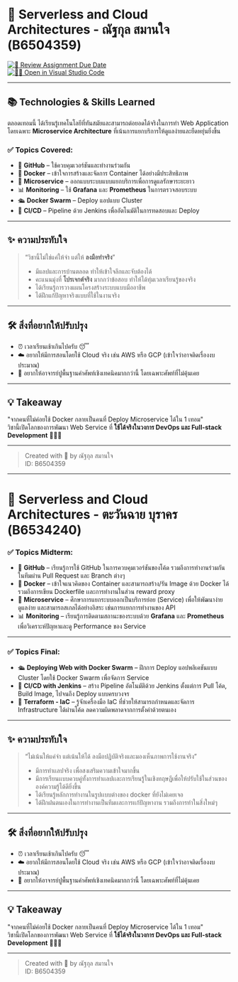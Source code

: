 # 🚀 Serverless and Cloud Architectures - ณัฐกุล สมานใจ (B6504359)

[![📆 Review Assignment Due Date](https://classroom.github.com/assets/deadline-readme-button-22041afd0340ce965d47ae6ef1cefeee28c7c493a6346c4f15d667ab976d596c.svg)](https://classroom.github.com/a/fvrf47Gn)  
[![🧑‍💻 Open in Visual Studio Code](https://classroom.github.com/assets/open-in-vscode-2e0aaae1b6195c2367325f4f02e2d04e9abb55f0b24a779b69b11b9e10269abc.svg)](https://classroom.github.com/online_ide?assignment_repo_id=19604059&assignment_repo_type=AssignmentRepo)

---

## 📚 Technologies & Skills Learned

ตลอดเทอมนี้ ได้เรียนรู้เทคโนโลยีที่ทันสมัยและสามารถต่อยอดได้จริงในการทำ Web Application โดยเฉพาะ **Microservice Architecture** ที่เน้นการแยกบริการให้ดูแลง่ายและยืดหยุ่นยิ่งขึ้น

### ✅ Topics Covered:
- 🐙 **GitHub** – ใช้ควบคุมเวอร์ชันและทำงานร่วมกัน
- 🐳 **Docker** – เข้าใจการสร้างและจัดการ Container ได้อย่างมีประสิทธิภาพ
- 🧩 **Microservice** – ออกแบบระบบแบบแยกบริการเพื่อการดูแลรักษาระยะยาว
- 📊 **Monitoring** – ใช้ **Grafana** และ **Prometheus** ในการตรวจสอบระบบ
- 🛳️ **Docker Swarm** – Deploy แอปแบบ Cluster
- 🔁 **CI/CD** – Pipeline ด้วย Jenkins เพื่ออัตโนมัติในการทดสอบและ Deploy

---

## ✨ ความประทับใจ

> “วิชานี้ไม่ใช่แค่ให้จำ แต่ให้ **ลงมือทำจริง**”  
> - มีแลปและการบ้านตลอด ทำให้เข้าใจลึกและจับต้องได้  
> - คะแนนมุ่งที่ **โปรเจกต์จริง** มากกว่าข้อสอบ ทำให้ได้ทุ่มเวลาเรียนรู้ของจริง  
> - ได้เรียนรู้การวางแผนโครงสร้างระบบแบบมืออาชีพ  
> - ได้ฝึกแก้ปัญหาจริงแบบที่ใช้ในงานจริง

---

## 🛠️ สิ่งที่อยากให้ปรับปรุง

- ⏰ เวลาเรียนเช้าเกินไปครับ 😴  
- ☁️ อยากให้มีการสอนโดยใช้ Cloud จริง เช่น AWS หรือ GCP (เข้าใจว่าอาจติดเรื่องงบประมาณ)  
- 📖 อยากให้อาจารย์ปูพื้นฐานคำศัพท์เชิงเทคนิคมากกว่านี้ โดยเฉพาะศัพท์ที่ไม่คุ้นเคย

---

## 💡 Takeaway

"จากคนที่ไม่ค่อยใช้ Docker กลายเป็นคนที่ Deploy Microservice ได้ใน 1 เทอม"  
วิชานี้เปิดโลกของการพัฒนา Web Service ที่ **ใช้ได้จริงในวงการ DevOps และ Full-stack Development** 👨‍💻🌐

---

> Created with 💙 by ณัฐกุล สมานใจ  
> ID: B6504359

---

# 🚀 Serverless and Cloud Architectures - ตะวันฉาย บุราคร (B6534240)

### ✅ Topics Midterm:
- 🐙 **GitHub** –  เรียนรู้การใช้ GitHub ในการควบคุมเวอร์ชันของโค้ด รวมถึงการทำงานร่วมกันในทีมผ่าน Pull Request และ Branch ต่างๆ
- 🐳 **Docker** –  เข้าใจแนวคิดของ Container และสามารถสร้าง/รัน Image ด้วย Docker ได้ รวมถึงการเขียน Dockerfile เเละการทำงานในส่วน reward proxy
- 🧩 **Microservice** – ศึกษาการแยกระบบออกเป็นบริการย่อย (Service) เพื่อให้พัฒนาง่าย ดูแลง่าย และสามารถสเกลได้อย่างอิสระ เช่นการเเยกการทำงานของ API
- 📊 **Monitoring** – เรียนรู้การติดตามสถานะของระบบด้วย **Grafana** และ **Prometheus** เพื่อวิเคราะห์ปัญหาและดู Performance ของ Service

---

### ✅ Topics Final:
- 🛳️ **Deploying Web with Docker Swarm** – ฝึกการ Deploy แอปพลิเคชันแบบ Cluster โดยใช้ Docker Swarm เพื่อจัดการ Service 
- 🔁 **CI/CD with Jenkins** – สร้าง Pipeline อัตโนมัติด้วย Jenkins ตั้งแต่การ Pull โค้ด, Build Image, ไปจนถึง Deploy แบบครบวงจร
- 🔁 **Terraform - IaC** – รู้จักเครื่องมือ IaC ที่ช่วยให้สามารถกำหนดและจัดการ Infrastructure ได้ผ่านโค้ด ลดความผิดพลาดจากการตั้งค่าด้วยตนเอง

---

## ✨ ความประทับใจ

> “ไม่เน้นให้แค่จำ แต่เน้นให้ได้ ลงมือปฏิบัติจริงและมองเห็นภาพการใช้งานจริง”
> - มีการทำเเลปจริง เพื่อสงเสริมความเข้าใจมากขึ้น
> - มีการเรียนเเบบควบคู่ทั้งการทำเเลปเเละการเรียนรู้ในเชิงทฤษฏีเพื่อให้ปรับใช้ในส่วนขององค์ความรู้ได้ดียิ่งขึ้น
> - ได้เรียนรู้หลักการทำงานในรูปเเบบต่างของ docker ที่ยังไม่เคยเจอ   
> - ได้ฝึกฝนตนเองในการทำงานเป็นทีมเเละการเเก้ปัญหางาน รวมถึงการทำในสิ่งใหม่ๆ

---

## 🛠️ สิ่งที่อยากให้ปรับปรุง

- ⏰ เวลาเรียนเช้าเกินไปครับ 😴  
- ☁️ อยากให้มีการสอนโดยใช้ Cloud จริง เช่น AWS หรือ GCP (เข้าใจว่าอาจติดเรื่องงบประมาณ)  
- 📖 อยากให้อาจารย์ปูพื้นฐานคำศัพท์เชิงเทคนิคมากกว่านี้ โดยเฉพาะศัพท์ที่ไม่คุ้นเคย

---

## 💡 Takeaway

"จากคนที่ไม่ค่อยใช้ Docker กลายเป็นคนที่ Deploy Microservice ได้ใน 1 เทอม"  
วิชานี้เปิดโลกของการพัฒนา Web Service ที่ **ใช้ได้จริงในวงการ DevOps และ Full-stack Development** 👨‍💻🌐

---

> Created with 💙 by ณัฐกุล สมานใจ  
> ID: B6504359